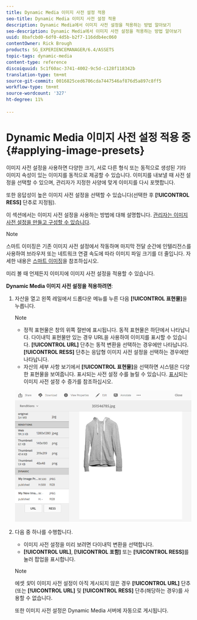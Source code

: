 ```yaml
---
title: Dynamic Media 이미지 사전 설정 적용
seo-title: Dynamic Media 이미지 사전 설정 적용
description: Dynamic Media에서 이미지 사전 설정을 적용하는 방법 알아보기
seo-description: Dynamic Media에서 이미지 사전 설정을 적용하는 방법 알아보기
uuid: 8bafcbd0-6df0-4d5b-b2f7-116ddb4ec060
contentOwner: Rick Brough
products: SG_EXPERIENCEMANAGER/6.4/ASSETS
topic-tags: dynamic-media
content-type: reference
discoiquuid: 5c1f60ac-3741-4002-9c5d-c128f118342b
translation-type: tm+mt
source-git-commit: 0016825ced6706cda7447546af876d5a897c8ff5
workflow-type: tm+mt
source-wordcount: '327'
ht-degree: 11%

---
```



# Dynamic Media 이미지 사전 설정 적용 중 {#applying-image-presets}

이미지 사전 설정을 사용하면 다양한 크기, 서로 다른 형식 또는 동적으로 생성된 기타 이미지 속성이 있는 이미지를 동적으로 제공할 수 있습니다. 이미지를 내보낼 때 사전 설정을 선택할 수 있으며, 관리자가 지정한 사양에 맞게 이미지를 다시 포맷합니다.

또한 응답성이 높은 이미지 사전 설정을 선택할 수 있습니다(선택한 후 **[!UICONTROL RESS]** 단추로 지정됨).

이 섹션에서는 이미지 사전 설정을 사용하는 방법에 대해 설명합니다. [관리자는 이미지 사전 설정을 만들고 구성할 수 있습니다](managing-image-presets.md).

>[!NOTE]
>
>스마트 이미징은 기존 이미지 사전 설정에서 작동하며 마지막 전달 순간에 인텔리전스를 사용하여 브라우저 또는 네트워크 연결 속도에 따라 이미지 파일 크기를 더 줄입니다. 자세한 내용은 [스마트 이미징](imaging-faq.md)을 참조하십시오.

미리 볼 때 언제든지 이미지에 이미지 사전 설정을 적용할 수 있습니다.

**Dynamic Media 이미지 사전 설정을 적용하려면**:

1. 자산을 열고 왼쪽 레일에서 드롭다운 메뉴를 누른 다음 **[!UICONTROL 표현물]**&#x200B;을 누릅니다.

   >[!NOTE]
   >
   >* 정적 표현물은 창의 위쪽 절반에 표시됩니다. 동적 표현물은 하단에서 나타납니다. 다이내믹 표현물만 있는 경우 URL을 사용하여 이미지를 표시할 수 있습니다. **[!UICONTROL URL]** 단추는 동적 변환을 선택하는 경우에만 나타납니다. **[!UICONTROL RESS]** 단추는 응답형 이미지 사전 설정을 선택하는 경우에만 나타납니다.
      >
      >
   * 자산의 세부 사항 보기에서 **[!UICONTROL 표현물]**&#x200B;을 선택하면 시스템은 다양한 표현물을 보여줍니다. 표시되는 사전 설정 수를 늘릴 수 있습니다. [표시](managing-image-presets.md#increasing-or-decreasing-the-number-of-image-presets-that-display)되는 이미지 사전 설정 수 증가를 참조하십시오.


   ![chlimage_1-208](assets/chlimage_1-208.png)

1. 다음 중 하나를 수행합니다.

   * 이미지 사전 설정을 미리 보려면 다이내믹 변환을 선택합니다.
   * **[!UICONTROL URL]**, **[!UICONTROL 포함]** 또는 **[!UICONTROL RESS]**&#x200B;를 눌러 팝업을 표시합니다.

   >[!NOTE]
   >
   >에셋 *및*&#x200B;이 이미지 사전 설정이 아직 게시되지 않은 경우 **[!UICONTROL URL]** 단추(또는 **[!UICONTROL URL]** 및 **[!UICONTROL RESS]** 단추(해당하는 경우)를 사용할 수 없습니다.
   >
   >또한 이미지 사전 설정은 Dynamic Media 서버에 자동으로 게시됩니다.

